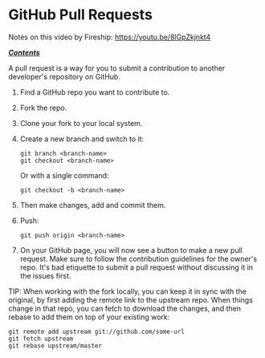 # GitHub Pull Requests

Notes on this video by Fireship: https://youtu.be/8lGpZkjnkt4

[***Contents***](README.md)

A pull request is a way for you to submit a contribution to another developer's
repository on GitHub.

1. Find a GitHub repo you want to contribute to.
1. Fork the repo.
1. Clone your fork to your local system.
1. Create a new branch and switch to it:

    ```
    git branch <branch-name>
    git checkout <branch-name>
    ```

   Or with a single command:

    ```
    git checkout -b <branch-name>
    ```

1. Then make changes, add and commit them.
1. Push:

    ```
    git push origin <branch-name>
    ```

1. On your GitHub page, you will now see a button to make a new pull request.
   Make sure to follow the contribution guidelines for the owner's repo. It's
   bad etiquette to submit a pull request without discussing it in the issues
   first.

TIP: When working with the fork locally, you can keep it in sync with the
original, by first adding the remote link to the upstream repo. When things 
change in that repo, you can fetch to download the changes, and then rebase to
add them on top of your existing work:  

```
git remote add upstream git://github.com/some-url
git fetch upstream
git rebase upstream/master
```

